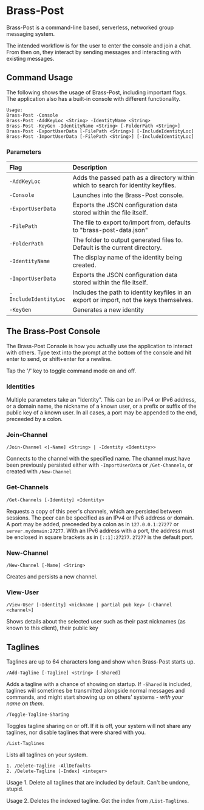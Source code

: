 # Brass-Post

Brass-Post is a command-line based, serverless, networked group messaging system.

The intended workflow is for the user to enter the console and join a chat. From then on, they interact by sending messages and interacting with existing messages.

## Command Usage

The following shows the usage of Brass-Post, including important flags. The application also has a built-in console with different functionality.

```
Usage:
Brass-Post -Console
Brass-Post -AddKeyLoc <String> -IdentityName <String>
Brass-Post -KeyGen -IdentityName <String> [-FolderPath <String>]
Brass-Post -ExportUserData [-FilePath <String>] [-IncludeIdentityLoc]
Brass-Post -ImportUserData [-FilePath <String>] [-IncludeIdentityLoc]
```

### Parameters

| Flag                  | Description
| :-------------------- | :----------
| `-AddKeyLoc`          | Adds the passed path as a directory within which to search for identity keyfiles.
| `-Console`            | Launches into the Brass-Post console.
| `-ExportUserData`     | Exports the JSON configuration data stored within the file itself.
| `-FilePath`           | The file to export to/import from, defaults to "brass-post-data.json"
| `-FolderPath`         | The folder to output generated files to. Default is the current directory.
| `-IdentityName`       | The display name of the identity being created.
| `-ImportUserData`     | Exports the JSON configuration data stored within the file itself.
| `-IncludeIdentityLoc` | Includes the path to identity keyfiles in an export or import, not the keys themselves.
| `-KeyGen`             | Generates a new identity

## The Brass-Post Console

The Brass-Post Console is how you actually use the application to interact with others.
Type text into the prompt at the bottom of the console and hit enter to send, or shift+enter for a newline.

Tap the '/' key to toggle command mode on and off.

### Identities

Multiple parameters take an "Identity". This can be an IPv4 or IPv6 address, or a domain name, the nickname of a known user, or a prefix or suffix of the public key of a known user. In all cases, a port may be appended to the end, preceeded by a colon.

### Join-Channel

```
/Join-Channel <[-Name] <String> | -Identity <Identity>>
```

Connects to the channel with the specified name. The channel must have been previously persisted either with `-ImportUserData` or `/Get-Channels`, or created with `/New-Channel`

### Get-Channels

```
/Get-Channels [-Identity] <Identity>
```

Requests a copy of this peer's channels, which are persisted between sessions. The peer can be specified as an IPv4 or IPv6 address or domain. A port may be added, preceeded by a colon as in `127.0.0.1:27277` or `server.mydomain:27277`. With an IPv6 address with a port, the address must be enclosed in square brackets as in `[::1]:27277`. `27277` is the default port.

### New-Channel

```
/New-Channel [-Name] <String>
```

Creates and persists a new channel. 

### View-User

```
/View-User [-Identity] <nickname | partial pub key> [-Channel <channel>]
```

Shows details about the selected user such as their past nicknames (as known to this client), their public key

## Taglines

Taglines are up to 64 characters long and show when Brass-Post starts up.

```
/Add-Tagline [-Tagline] <string> [-Shared]
```

Adds a tagline with a chance of showing on startup. If `-Shared` is included, taglines will sometimes be transmitted alongside normal messages and commands, and might start showing up on others' systems - *with your name on them*.

```
/Toggle-Tagline-Sharing
```

Toggles tagline sharing on or off. If it is off, your system will not share any taglines, nor disable taglines that were shared with you.

```
/List-Taglines
```

Lists all taglines on your system.

```
1. /Delete-Tagline -AllDefaults
2. /Delete-Tagline [-Index] <integer>
```

Usage 1. Delete all taglines that are included by default. Can't be undone, stupid.

Usage 2. Deletes the indexed tagline. Get the index from `/List-Taglines`.
